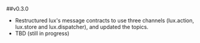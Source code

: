 ##v0.3.0

* Restructured lux's message contracts to use three channels (lux.action, lux.store and lux.dispatcher), and updated the topics.
* TBD (still in progress)
